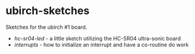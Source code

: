 # ubirch-sketches

Sketches for the ubirch #1 board.

- *hc-sr04-led* - a little sketch utilizing the HC-SR04 ultra-sonic board
- *interrupts* - how to initialize an interrupt and have a co-routine do work
